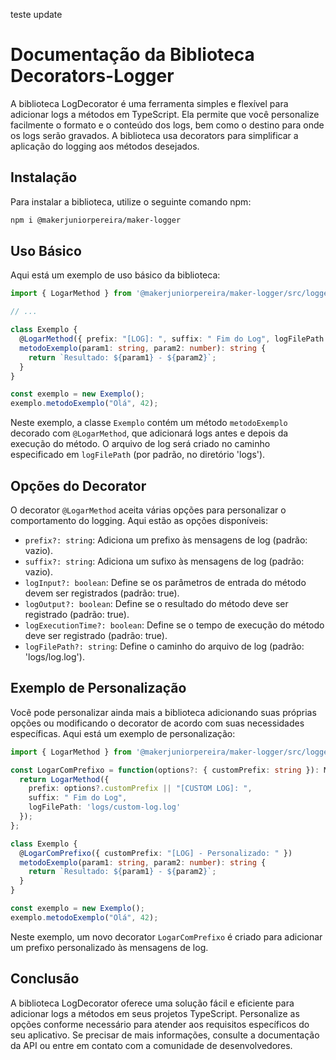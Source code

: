 teste
update
# Documentação da Biblioteca Decorators-Logger

A biblioteca LogDecorator é uma ferramenta simples e flexível para adicionar logs a métodos em TypeScript. Ela permite que você personalize facilmente o formato e o conteúdo dos logs, bem como o destino para onde os logs serão gravados. A biblioteca usa decorators para simplificar a aplicação do logging aos métodos desejados.

## Instalação

Para instalar a biblioteca, utilize o seguinte comando npm:

```bash
npm i @makerjuniorpereira/maker-logger
```

## Uso Básico

Aqui está um exemplo de uso básico da biblioteca:

```typescript
import { LogarMethod } from '@makerjuniorpereira/maker-logger/src/logger';

// ...

class Exemplo {
  @LogarMethod({ prefix: "[LOG]: ", suffix: " Fim do Log", logFilePath: 'logs/log.log' })
  metodoExemplo(param1: string, param2: number): string {
    return `Resultado: ${param1} - ${param2}`;
  }
}

const exemplo = new Exemplo();
exemplo.metodoExemplo("Olá", 42);
```

Neste exemplo, a classe `Exemplo` contém um método `metodoExemplo` decorado com `@LogarMethod`, que adicionará logs antes e depois da execução do método. O arquivo de log será criado no caminho especificado em `logFilePath` (por padrão, no diretório 'logs').

## Opções do Decorator

O decorator `@LogarMethod` aceita várias opções para personalizar o comportamento do logging. Aqui estão as opções disponíveis:

- `prefix?: string`: Adiciona um prefixo às mensagens de log (padrão: vazio).
- `suffix?: string`: Adiciona um sufixo às mensagens de log (padrão: vazio).
- `logInput?: boolean`: Define se os parâmetros de entrada do método devem ser registrados (padrão: true).
- `logOutput?: boolean`: Define se o resultado do método deve ser registrado (padrão: true).
- `logExecutionTime?: boolean`: Define se o tempo de execução do método deve ser registrado (padrão: true).
- `logFilePath?: string`: Define o caminho do arquivo de log (padrão: 'logs/log.log').

## Exemplo de Personalização

Você pode personalizar ainda mais a biblioteca adicionando suas próprias opções ou modificando o decorator de acordo com suas necessidades específicas. Aqui está um exemplo de personalização:

```typescript
import { LogarMethod } from '@makerjuniorpereira/maker-logger/src/logger';

const LogarComPrefixo = function(options?: { customPrefix: string }): MethodDecorator {
  return LogarMethod({
    prefix: options?.customPrefix || "[CUSTOM LOG]: ",
    suffix: " Fim do Log",
    logFilePath: 'logs/custom-log.log'
  });
};

class Exemplo {
  @LogarComPrefixo({ customPrefix: "[LOG] - Personalizado: " })
  metodoExemplo(param1: string, param2: number): string {
    return `Resultado: ${param1} - ${param2}`;
  }
}

const exemplo = new Exemplo();
exemplo.metodoExemplo("Olá", 42);
```

Neste exemplo, um novo decorator `LogarComPrefixo` é criado para adicionar um prefixo personalizado às mensagens de log.

## Conclusão

A biblioteca LogDecorator oferece uma solução fácil e eficiente para adicionar logs a métodos em seus projetos TypeScript. Personalize as opções conforme necessário para atender aos requisitos específicos do seu aplicativo. Se precisar de mais informações, consulte a documentação da API ou entre em contato com a comunidade de desenvolvedores.